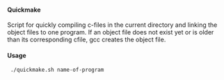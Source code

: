 #### Quickmake
Script for quickly compiling c-files in the current directory and linking the object files to one program. If an object file does not exist yet or is  older than its corresponding cfile, gcc creates the
object file. 

#### Usage
     ./quickmake.sh name-of-program
